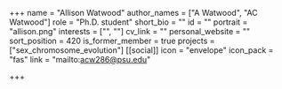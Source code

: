 +++
name = "Allison Watwood"
author_names = ["A Watwood", "AC Watwood"]
role = "Ph.D. student"
short_bio = ""
id = ""
portrait = "allison.png"
interests = ["", ""]
cv_link = ""
personal_website = ""
sort_position = 420
is_former_member = true
projects = ["sex_chromosome_evolution"]
[[social]]
    icon = "envelope"
    icon_pack = "fas"
    link = "mailto:acw286@psu.edu"


+++

